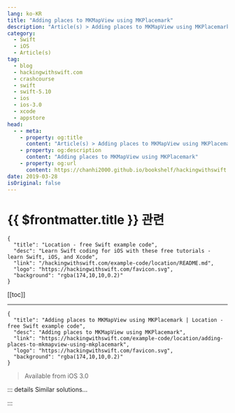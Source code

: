 ```yaml
---
lang: ko-KR
title: "Adding places to MKMapView using MKPlacemark"
description: "Article(s) > Adding places to MKMapView using MKPlacemark"
category:
  - Swift
  - iOS
  - Article(s)
tag: 
  - blog
  - hackingwithswift.com
  - crashcourse
  - swift
  - swift-5.10
  - ios
  - ios-3.0
  - xcode
  - appstore
head:
  - - meta:
    - property: og:title
      content: "Article(s) > Adding places to MKMapView using MKPlacemark"
    - property: og:description
      content: "Adding places to MKMapView using MKPlacemark"
    - property: og:url
      content: https://chanhi2000.github.io/bookshelf/hackingwithswift.com/example-code/location/adding-places-to-mkmapview-using-mkplacemark.html
date: 2019-03-28
isOriginal: false
---
```


# {{ $frontmatter.title }} 관련

```component VPCard
{
  "title": "Location - free Swift example code",
  "desc": "Learn Swift coding for iOS with these free tutorials - learn Swift, iOS, and Xcode",
  "link": "/hackingwithswift.com/example-code/location/README.md",
  "logo": "https://hackingwithswift.com/favicon.svg",
  "background": "rgba(174,10,10,0.2)"
}
```

[[toc]]

---

```component VPCard
{
  "title": "Adding places to MKMapView using MKPlacemark | Location - free Swift example code",
  "desc": "Adding places to MKMapView using MKPlacemark",
  "link": "https://hackingwithswift.com/example-code/location/adding-places-to-mkmapview-using-mkplacemark",
  "logo": "https://hackingwithswift.com/favicon.svg",
  "background": "rgba(174,10,10,0.2)"
}
```

> Available from iOS 3.0

<!-- TODO: 작성 -->

<!-- 
You can add places to any map view using the `MKPlacemark` class, and it’s different from adding regular annotations - the map view shows the whole address on the map, even from far away, so users can see important points easily.

Your address needs to be specified as a series of keys from the Contacts framework, so start by adding this import:

```swift
import Contacts
```

Now add the GPS coordinate and address for the placemark you want. This creates a coordinate and address for Fortnum & Mason in London:

```swift
let coords = CLLocationCoordinate2DMake(51.5083, -0.1384)

let address = [CNPostalAddressStreetKey: "181 Piccadilly, St. James's", CNPostalAddressCityKey: "London", CNPostalAddressPostalCodeKey: "W1A 1ER", CNPostalAddressISOCountryCodeKey: "GB"]
```

You can then wrap that up inside an `MKPlacemark` instance like this:

```swift
let place = MKPlacemark(coordinate: coords, addressDictionary: address)
```

Finally, add that to your map view. `MKPlacemark` conforms to the `MKAnnotation` protocol, so you use `addAnnotation()`:

```swift
mapView.addAnnotation(place)
```

-->

::: details Similar solutions…

<!--
/example-code/location/how-to-find-directions-using-mkmapview-and-mkdirectionsrequest">How to find directions using MKMapView and MKDirections.Request 
/example-code/location/how-to-add-annotations-to-mkmapview-using-mkpointannotation-and-mkpinannotationview">How to add annotations to MKMapView using MKPointAnnotation and MKPinAnnotationView 
/example-code/location/how-to-add-a-button-to-an-mkmapview-annotation">How to add a button to an MKMapView annotation 
/example-code/location/how-to-add-an-mkmapview-using-mapkit">How to add an MKMapView using MapKit 
/quick-start/swiftui/adding-tabview-and-tabitem">Adding TabView and tabItem()</a>
-->

:::

